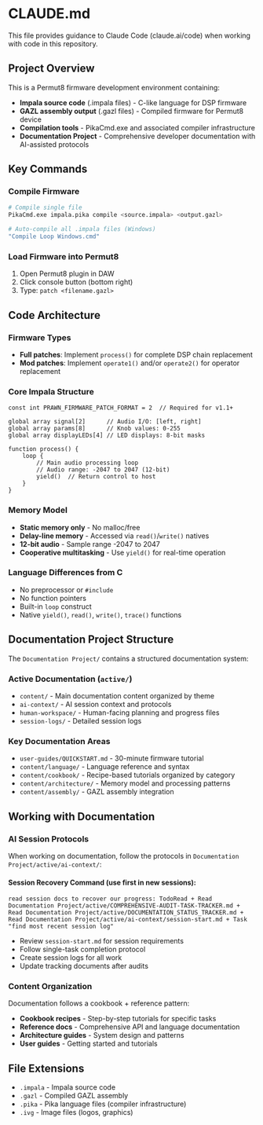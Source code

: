 # CLAUDE.md

This file provides guidance to Claude Code (claude.ai/code) when working with code in this repository.

## Project Overview

This is a Permut8 firmware development environment containing:
- **Impala source code** (.impala files) - C-like language for DSP firmware
- **GAZL assembly output** (.gazl files) - Compiled firmware for Permut8 device 
- **Compilation tools** - PikaCmd.exe and associated compiler infrastructure
- **Documentation Project** - Comprehensive developer documentation with AI-assisted protocols

## Key Commands

### Compile Firmware
```bash
# Compile single file
PikaCmd.exe impala.pika compile <source.impala> <output.gazl>

# Auto-compile all .impala files (Windows)
"Compile Loop Windows.cmd"
```

### Load Firmware into Permut8
1. Open Permut8 plugin in DAW
2. Click console button (bottom right)
3. Type: `patch <filename.gazl>`

## Code Architecture

### Firmware Types
- **Full patches**: Implement `process()` for complete DSP chain replacement
- **Mod patches**: Implement `operate1()` and/or `operate2()` for operator replacement

### Core Impala Structure
```impala
const int PRAWN_FIRMWARE_PATCH_FORMAT = 2  // Required for v1.1+

global array signal[2]      // Audio I/O: [left, right] 
global array params[8]      // Knob values: 0-255
global array displayLEDs[4] // LED displays: 8-bit masks

function process() {
    loop {
        // Main audio processing loop
        // Audio range: -2047 to 2047 (12-bit)
        yield()  // Return control to host
    }
}
```

### Memory Model
- **Static memory only** - No malloc/free
- **Delay-line memory** - Accessed via `read()`/`write()` natives
- **12-bit audio** - Sample range -2047 to 2047
- **Cooperative multitasking** - Use `yield()` for real-time operation

### Language Differences from C
- No preprocessor or `#include`
- No function pointers
- Built-in `loop` construct
- Native `yield()`, `read()`, `write()`, `trace()` functions

## Documentation Project Structure

The `Documentation Project/` contains a structured documentation system:

### Active Documentation (`active/`)
- `content/` - Main documentation content organized by theme
- `ai-context/` - AI session context and protocols
- `human-workspace/` - Human-facing planning and progress files  
- `session-logs/` - Detailed session logs

### Key Documentation Areas
- `user-guides/QUICKSTART.md` - 30-minute firmware tutorial
- `content/language/` - Language reference and syntax
- `content/cookbook/` - Recipe-based tutorials organized by category
- `content/architecture/` - Memory model and processing patterns
- `content/assembly/` - GAZL assembly integration

## Working with Documentation

### AI Session Protocols
When working on documentation, follow the protocols in `Documentation Project/active/ai-context/`:

#### Session Recovery Command (use first in new sessions):
```
read session docs to recover our progress: TodoRead + Read Documentation Project/active/COMPREHENSIVE-AUDIT-TASK-TRACKER.md + Read Documentation Project/active/DOCUMENTATION_STATUS_TRACKER.md + Read Documentation Project/active/ai-context/session-start.md + Task "find most recent session log"
```

- Review `session-start.md` for session requirements
- Follow single-task completion protocol  
- Create session logs for all work
- Update tracking documents after audits

### Content Organization
Documentation follows a cookbook + reference pattern:
- **Cookbook recipes** - Step-by-step tutorials for specific tasks
- **Reference docs** - Comprehensive API and language documentation  
- **Architecture guides** - System design and patterns
- **User guides** - Getting started and tutorials

## File Extensions
- `.impala` - Impala source code
- `.gazl` - Compiled GAZL assembly 
- `.pika` - Pika language files (compiler infrastructure)
- `.ivg` - Image files (logos, graphics)